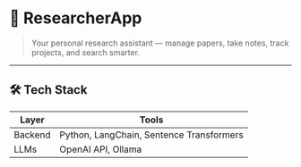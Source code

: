 # 🧠 ResearcherApp

> Your personal research assistant — manage papers, take notes, track projects, and search smarter.

---

## 🛠️ Tech Stack

| Layer       | Tools |
|-------------|-------|
| Backend    | Python, LangChain, Sentence Transformers |
| LLMs       | OpenAI API, Ollama |